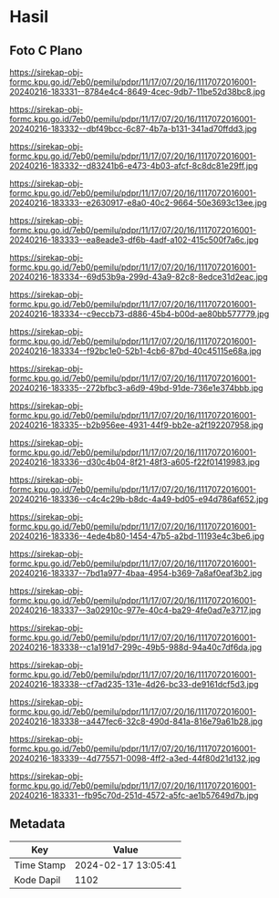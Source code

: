 # Hasil

## Foto C Plano

https://sirekap-obj-formc.kpu.go.id/7eb0/pemilu/pdpr/11/17/07/20/16/1117072016001-20240216-183331--8784e4c4-8649-4cec-9db7-11be52d38bc8.jpg

https://sirekap-obj-formc.kpu.go.id/7eb0/pemilu/pdpr/11/17/07/20/16/1117072016001-20240216-183332--dbf49bcc-6c87-4b7a-b131-341ad70ffdd3.jpg

https://sirekap-obj-formc.kpu.go.id/7eb0/pemilu/pdpr/11/17/07/20/16/1117072016001-20240216-183332--d83241b6-e473-4b03-afcf-8c8dc81e29ff.jpg

https://sirekap-obj-formc.kpu.go.id/7eb0/pemilu/pdpr/11/17/07/20/16/1117072016001-20240216-183333--e2630917-e8a0-40c2-9664-50e3693c13ee.jpg

https://sirekap-obj-formc.kpu.go.id/7eb0/pemilu/pdpr/11/17/07/20/16/1117072016001-20240216-183333--ea8eade3-df6b-4adf-a102-415c500f7a6c.jpg

https://sirekap-obj-formc.kpu.go.id/7eb0/pemilu/pdpr/11/17/07/20/16/1117072016001-20240216-183334--69d53b9a-299d-43a9-82c8-8edce31d2eac.jpg

https://sirekap-obj-formc.kpu.go.id/7eb0/pemilu/pdpr/11/17/07/20/16/1117072016001-20240216-183334--c9eccb73-d886-45b4-b00d-ae80bb577779.jpg

https://sirekap-obj-formc.kpu.go.id/7eb0/pemilu/pdpr/11/17/07/20/16/1117072016001-20240216-183334--f92bc1e0-52b1-4cb6-87bd-40c45115e68a.jpg

https://sirekap-obj-formc.kpu.go.id/7eb0/pemilu/pdpr/11/17/07/20/16/1117072016001-20240216-183335--272bfbc3-a6d9-49bd-91de-736e1e374bbb.jpg

https://sirekap-obj-formc.kpu.go.id/7eb0/pemilu/pdpr/11/17/07/20/16/1117072016001-20240216-183335--b2b956ee-4931-44f9-bb2e-a2f192207958.jpg

https://sirekap-obj-formc.kpu.go.id/7eb0/pemilu/pdpr/11/17/07/20/16/1117072016001-20240216-183336--d30c4b04-8f21-48f3-a605-f22f01419983.jpg

https://sirekap-obj-formc.kpu.go.id/7eb0/pemilu/pdpr/11/17/07/20/16/1117072016001-20240216-183336--c4c4c29b-b8dc-4a49-bd05-e94d786af652.jpg

https://sirekap-obj-formc.kpu.go.id/7eb0/pemilu/pdpr/11/17/07/20/16/1117072016001-20240216-183336--4ede4b80-1454-47b5-a2bd-11193e4c3be6.jpg

https://sirekap-obj-formc.kpu.go.id/7eb0/pemilu/pdpr/11/17/07/20/16/1117072016001-20240216-183337--7bd1a977-4baa-4954-b369-7a8af0eaf3b2.jpg

https://sirekap-obj-formc.kpu.go.id/7eb0/pemilu/pdpr/11/17/07/20/16/1117072016001-20240216-183337--3a02910c-977e-40c4-ba29-4fe0ad7e3717.jpg

https://sirekap-obj-formc.kpu.go.id/7eb0/pemilu/pdpr/11/17/07/20/16/1117072016001-20240216-183338--c1a191d7-299c-49b5-988d-94a40c7df6da.jpg

https://sirekap-obj-formc.kpu.go.id/7eb0/pemilu/pdpr/11/17/07/20/16/1117072016001-20240216-183338--cf7ad235-131e-4d26-bc33-de9161dcf5d3.jpg

https://sirekap-obj-formc.kpu.go.id/7eb0/pemilu/pdpr/11/17/07/20/16/1117072016001-20240216-183338--a447fec6-32c8-490d-841a-816e79a61b28.jpg

https://sirekap-obj-formc.kpu.go.id/7eb0/pemilu/pdpr/11/17/07/20/16/1117072016001-20240216-183339--4d775571-0098-4ff2-a3ed-44f80d21d132.jpg

https://sirekap-obj-formc.kpu.go.id/7eb0/pemilu/pdpr/11/17/07/20/16/1117072016001-20240216-183331--fb95c70d-251d-4572-a5fc-ae1b57649d7b.jpg


## Metadata

| Key        | Value               |
| ---------- | ------------------- |
| Time Stamp | 2024-02-17 13:05:41 |
| Kode Dapil | 1102                |



